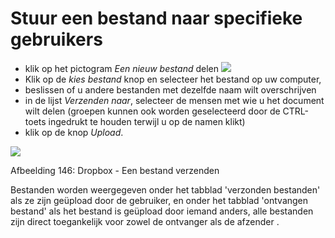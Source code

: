 # Stuur een bestand naar specifieke gebruikers

* klik op het pictogram _Een nieuw bestand_ delen ![](../../.gitbook/assets/graphics271%20%283%29.png)
* Klik op de _kies bestand_ knop en selecteer het bestand op uw computer,
* beslissen of u andere bestanden met dezelfde naam wilt overschrijven
* in de lijst _Verzenden naar_, selecteer de mensen met wie u het document wilt delen \(groepen kunnen ook worden geselecteerd door de CTRL-toets ingedrukt te houden terwijl u op de namen klikt\)
* klik op de knop _Upload_.

![](../../.gitbook/assets/images203%20%284%29.png)

Afbeelding 146: Dropbox - Een bestand verzenden

Bestanden worden weergegeven onder het tabblad 'verzonden bestanden' als ze zijn geüpload door de gebruiker, en onder het tabblad 'ontvangen bestand' als het bestand is geüpload door iemand anders, alle bestanden zijn direct toegankelijk voor zowel de ontvanger als de afzender .
